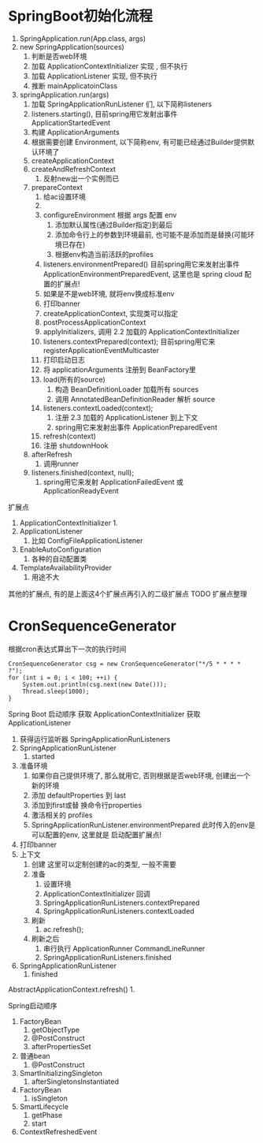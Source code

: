# SpringBoot初始化流程 #

1. SpringApplication.run(App.class, args)
2. new SpringApplication(sources)
	1. 判断是否web环境
	2. 加载 ApplicationContextInitializer 实现 , 但不执行
	3. 加载 ApplicationListener 实现, 但不执行
	4. 推断 mainApplicatoinClass
3. springApplication.run(args)
	1. 加载 SpringApplicationRunListener 们, 以下简称listeners
	2. listeners.starting(), 目前spring用它发射出事件 ApplicationStartedEvent
	3. 构建 ApplicationArguments
	4. 根据需要创建 Environment, 以下简称env, 有可能已经通过Builder提供默认环境了
	5. createApplicationContext
	6. createAndRefreshContext
		1. 反射new出一个实例而已
	2. prepareContext
		1. 给ac设置环境
		2. 
		1. configureEnvironment 根据 args 配置 env
			1. 添加默认属性(通过Builder指定)到最后
			2. 添加命令行上的参数到环境最前, 也可能不是添加而是替换(可能环境已存在)
			3. 根据env构造当前活跃的profiles
		2. listeners.environmentPrepared() 目前spring用它来发射出事件ApplicationEnvironmentPreparedEvent, 这里也是 spring cloud 配置的扩展点!
		3. 如果是不是web环境, 就将env换成标准env
		4. 打印banner
		5. createApplicationContext, 实现类可以指定
		6. postProcessApplicationContext
		7. applyInitializers, 调用 2.2 加载的 ApplicationContextInitializer
		8. listeners.contextPrepared(context); 目前spring用它来 registerApplicationEventMulticaster
		9. 打印启动日志
		10. 将 applicationArguments 注册到 BeanFactory里
		11. load(所有的source)
			1. 构造 BeanDefinitionLoader 加载所有 sources
			2. 调用 AnnotatedBeanDefinitionReader 解析 source
		12. listeners.contextLoaded(context);
			1. 注册 2.3 加载的 ApplicationListener 到上下文
			2. spring用它来发射出事件 ApplicationPreparedEvent
		13. refresh(context)
		14. 注册 shutdownHook
	6. afterRefresh
		1. 调用runner
	7. listeners.finished(context, null);
		1. spring用它来发射 ApplicationFailedEvent 或 ApplicationReadyEvent

扩展点
1. ApplicationContextInitializer
	1. 
2. ApplicationListener
	1. 比如 ConfigFileApplicationListener
3. EnableAutoConfiguration
	1. 各种的自动配置类
4. TemplateAvailabilityProvider
	1. 用途不大

其他的扩展点, 有的是上面这4个扩展点再引入的二级扩展点
TODO 扩展点整理



# CronSequenceGenerator #
根据cron表达式算出下一次的执行时间
```
CronSequenceGenerator csg = new CronSequenceGenerator("*/5 * * * * ?");
for (int i = 0; i < 100; ++i) {
	System.out.println(csg.next(new Date()));
	Thread.sleep(1000);
}
```

Spring Boot 启动顺序
获取 ApplicationContextInitializer
获取 ApplicationListener

1. 获得运行监听器 SpringApplicationRunListeners
2. SpringApplicationRunListener
	1. started
3. 准备环境
	1. 如果你自己提供环境了, 那么就用它, 否则根据是否web环境, 创建出一个新的环境
	2. 添加 defaultProperties 到 last
	3. 添加到first或替 换命令行properties
	4. 激活相关的 profiles
	3. SpringApplicationRunListener.environmentPrepared 此时传入的env是可以配置的env, 这里就是 启动配置扩展点!
4. 打印banner
5. 上下文
	1. 创建 这里可以定制创建的ac的类型, 一般不需要
	2. 准备
		1. 设置环境
		2. ApplicationContextInitializer 回调
		3. SpringApplicationRunListeners.contextPrepared
		4. SpringApplicationRunListeners.contextLoaded
	3. 刷新
		1. ac.refresh();
	4. 刷新之后
		1. 串行执行 ApplicationRunner CommandLineRunner
		2. SpringApplicationRunListeners.finished 
6. SpringApplicationRunListener
	1. finished 

AbstractApplicationContext.refresh()
1. 



Spring启动顺序
1. FactoryBean
	1. getObjectType
	2. @PostConstruct
	3. afterPropertiesSet
2. 普通bean
	1. @PostConstruct
3. SmartInitializingSingleton
	1. afterSingletonsInstantiated
4. FactoryBean
	1. isSingleton
5. SmartLifecycle
	1. getPhase
	2. start
6. ContextRefreshedEvent

